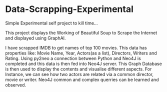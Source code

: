 # Data-Scrapping-Experimental
Simple Experimental self project to kill time...

This project displays the Working of Beautiful Soup to Scrape the Internet and displayed using GraphAI.

I have scrapped IMDB to get names of top 100 movies.
This data has properties like:  Movie Name, Year, Actors(as a list), Directors, Writers and Rating.
Using py2neo a connection between Python and Neo4J is completed and this data is then fed into Neo4J server.
This Graph Database is then used to display the contents and visualise different aspects.
For Instance, we can see how two actors are related via a common director, movie or writer.
Neo4J common and complex querries can be learned and observed.